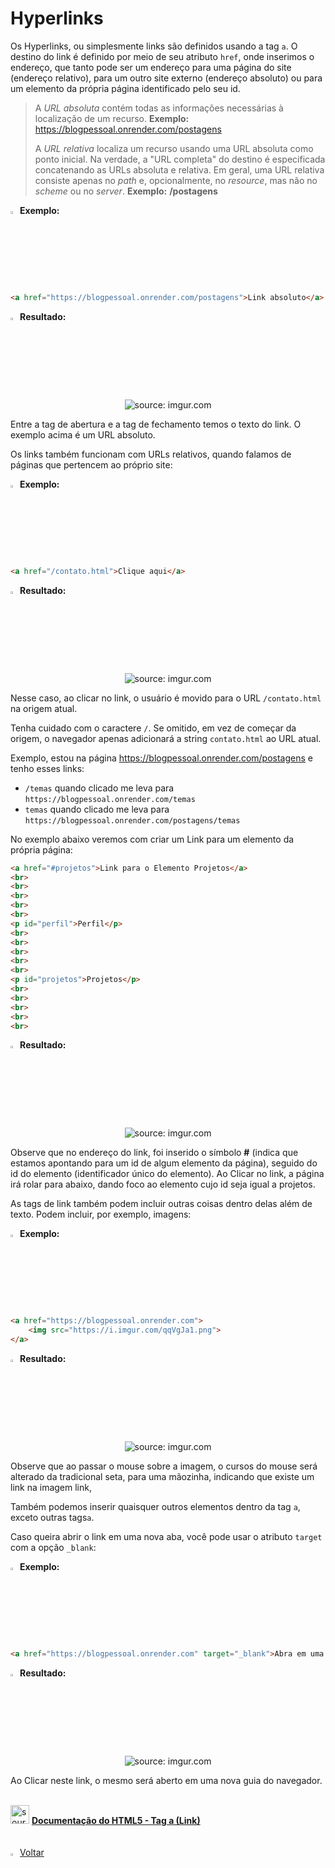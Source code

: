 <h1>Hyperlinks</h1>

Os Hyperlinks, ou simplesmente links são definidos usando a tag `a`. O destino do link é definido por meio de seu atributo `href`, onde inserimos o endereço, que tanto pode ser um endereço para uma página do site (endereço relativo), para um outro site externo (endereço absoluto) ou para um elemento da própria página identificado pelo seu id.

> A *URL absoluta* contém todas as informações necessárias à localização de um recurso. **Exemplo:** https://blogpessoal.onrender.com/postagens
>
> A *URL relativa* localiza um recurso usando uma URL absoluta  como ponto inicial. Na verdade, a "URL completa" do destino é  especificada concatenando as URLs absoluta e relativa. Em geral, uma URL relativa consiste apenas no  *path* e, opcionalmente, no *resource*, mas não no *scheme* ou no *server*. **Exemplo:** **/postagens**

<img src="https://i.imgur.com/O5NjoiA.png" title="source: imgur.com" width="3%"/>**Exemplo:**

```html
<a href="https://blogpessoal.onrender.com/postagens">Link absoluto</a>
```

<img src="https://i.imgur.com/3HPZ0By.png" title="source: imgur.com" width="3%"/>**Resultado:**

<div align="center"><img src="https://i.imgur.com/RuM3GXR.png" title="source: imgur.com" /></div>

Entre a tag de abertura e a tag de fechamento temos o texto do link. O exemplo acima é um URL absoluto. 

Os links também funcionam com URLs relativos, quando falamos de páginas que pertencem ao próprio site:

<img src="https://i.imgur.com/O5NjoiA.png" title="source: imgur.com" width="3%"/>**Exemplo:**

```html
<a href="/contato.html">Clique aqui</a>
```

<img src="https://i.imgur.com/3HPZ0By.png" title="source: imgur.com" width="3%"/>**Resultado:**

<div align="center"><img src="https://i.imgur.com/YW3tB46.png" title="source: imgur.com" /></div>

Nesse caso, ao clicar no link, o usuário é movido para o URL `/contato.html` na origem atual.

Tenha cuidado com o caractere `/`. Se omitido, em vez de começar da origem, o navegador apenas adicionará a string `contato.html` ao URL atual.

Exemplo, estou na página https://blogpessoal.onrender.com/postagens e tenho esses links:

- `/temas` quando clicado me leva para `https://blogpessoal.onrender.com/temas`
- `temas` quando clicado me leva para `https://blogpessoal.onrender.com/postagens/temas`

No exemplo abaixo veremos com criar um Link para um elemento da própria página:

```html
<a href="#projetos">Link para o Elemento Projetos</a>
<br>
<br>
<br>
<br>
<br>
<p id="perfil">Perfil</p>
<br>
<br>
<br>
<br>
<br>
<p id="projetos">Projetos</p>
<br>
<br>
<br>
<br>
<br>
```

<img src="https://i.imgur.com/3HPZ0By.png" title="source: imgur.com" width="3%"/>**Resultado:**

<div align="center"><img src="https://i.imgur.com/tIMOx4n.png" title="source: imgur.com" /></div>

Observe que no endereço do link, foi inserido o símbolo **#** (indica que estamos apontando para um id de algum elemento da página), seguido do id do elemento (identificador único do elemento). Ao Clicar no link, a página irá rolar para abaixo, dando foco ao elemento cujo id seja igual a projetos.

As tags de link também podem incluir outras coisas dentro delas além de texto. Podem incluir, por exemplo, imagens:

<img src="https://i.imgur.com/O5NjoiA.png" title="source: imgur.com" width="3%"/>**Exemplo:**

```html
<a href="https://blogpessoal.onrender.com">
    <img src="https://i.imgur.com/qqVgJa1.png">
</a>
```

<img src="https://i.imgur.com/3HPZ0By.png" title="source: imgur.com" width="3%"/>**Resultado:**

<div align="center"><img src="https://i.imgur.com/j0P1CMk.png" title="source: imgur.com" /></div>

Observe que ao passar o mouse sobre a imagem, o cursos do mouse será alterado da tradicional seta, para uma mãozinha, indicando que existe um link na imagem link, 

Também podemos inserir quaisquer outros elementos dentro da tag `a`, exceto outras tags`a`.

Caso queira abrir o link em uma nova aba, você pode usar o atributo `target` com a opção `_blank`:

<img src="https://i.imgur.com/O5NjoiA.png" title="source: imgur.com" width="3%"/>**Exemplo:**

```html
<a href="https://blogpessoal.onrender.com" target="_blank">Abra em uma nova guia</a>
```

<img src="https://i.imgur.com/3HPZ0By.png" title="source: imgur.com" width="3%"/>**Resultado:**

<div align="center"><img src="https://i.imgur.com/lhQBkQX.png" title="source: imgur.com" /></div>


Ao Clicar neste link, o mesmo será aberto em uma nova guia do navegador.

<br />

<div align="left"><img src="https://i.imgur.com/WDbGBIA.png" title="source: imgur.com" width="30px"/> <a href="https://www.w3schools.com/tags/tag_a.asp" target="_blank"><b>Documentação do HTML5 - Tag a (Link)</b></a></div>

<br />

<br />	

<div align="left"><a href="../README.md"><img src="https://i.imgur.com/XMgF3gl.png" title="source: imgur.com" width="3%"/>Voltar</a></div>